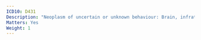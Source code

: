 ```yaml
---
ICD10: D431
Description: "Neoplasm of uncertain or unknown behaviour: Brain, infratentorial"
Matters: Yes
Weight: 1
---
```

